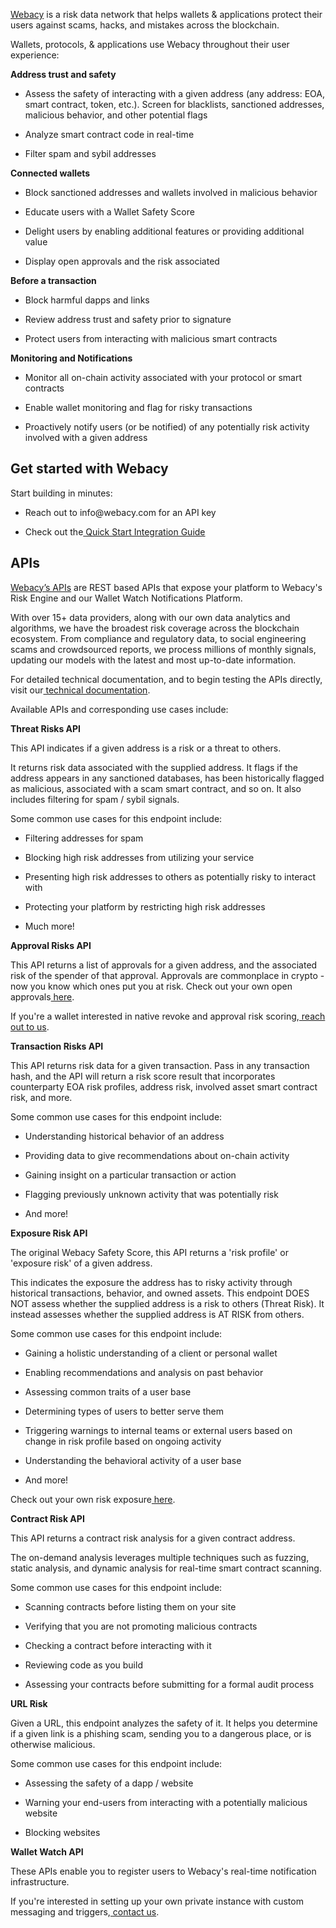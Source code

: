 [Webacy](https://webacy.com/) is a risk data network that helps wallets & applications protect their users against scams, hacks, and mistakes across the blockchain. 

Wallets, protocols, & applications use Webacy throughout their user experience:

**Address trust and safety**

- Assess the safety of interacting with a given address (any address: EOA, smart contract, token, etc.). Screen for blacklists, sanctioned addresses, malicious behavior, and other potential flags

- Analyze smart contract code in real-time

- Filter spam and sybil addresses

**Connected wallets**

- Block sanctioned addresses and wallets involved in malicious behavior

- Educate users with a Wallet Safety Score

- Delight users by enabling additional features or providing additional value

- Display open approvals and the risk associated

**Before a transaction**

- Block harmful dapps and links

- Review address trust and safety prior to signature

- Protect users from interacting with malicious smart contracts

**Monitoring and Notifications**

- Monitor all on-chain activity associated with your protocol or smart contracts

- Enable wallet monitoring and flag for risky transactions

- Proactively notify users (or be notified) of any potentially risk activity involved with a given address


## **Get started with Webacy**

Start building in minutes:

- Reach out to info\@webacy.com for an API key

- Check out the[ Quick Start Integration Guide](https://docs.webacy.com/api-embedded-safety/quick-start-integration-guide)


## **APIs**

[Webacy’s APIs](https://www.webacy.com/safetyscore) are REST based APIs that expose your platform to Webacy's Risk Engine and our Wallet Watch Notifications Platform.

With over 15+ data providers, along with our own data analytics and algorithms, we have the broadest risk coverage across the blockchain ecosystem. From compliance and regulatory data, to social engineering scams and crowdsourced reports, we process millions of monthly signals, updating our models with the latest and most up-to-date information.

For detailed technical documentation, and to begin testing the APIs directly, visit our[ technical documentation](https://webacy.readme.io/reference/webacy-api-overview-pre-release).

Available APIs and corresponding use cases include:

**Threat Risks API**

This API indicates if a given address is a risk or a threat to others.

It returns risk data associated with the supplied address. It flags if the address appears in any sanctioned databases, has been historically flagged as malicious, associated with a scam smart contract, and so on. It also includes filtering for spam / sybil signals.

Some common use cases for this endpoint include:

- Filtering addresses for spam

- Blocking high risk addresses from utilizing your service

- Presenting high risk addresses to others as potentially risky to interact with

- Protecting your platform by restricting high risk addresses

- Much more!

**Approval Risks API**

This API returns a list of approvals for a given address, and the associated risk of the spender of that approval. Approvals are commonplace in crypto - now you know which ones put you at risk. Check out your own open approvals[ here](https://dapp.webacy.com/?mode=approvals).

If you're a wallet interested in native revoke and approval risk scoring,[ reach out to us](https://docs.webacy.com/other/contact-us).

**Transaction Risks API**

This API returns risk data for a given transaction. Pass in any transaction hash, and the API will return a risk score result that incorporates counterparty EOA risk profiles, address risk, involved asset smart contract risk, and more.

Some common use cases for this endpoint include:

- Understanding historical behavior of an address

- Providing data to give recommendations about on-chain activity

- Gaining insight on a particular transaction or action

- Flagging previously unknown activity that was potentially risk

- And more!

**Exposure Risk API**

The original Webacy Safety Score, this API returns a 'risk profile' or 'exposure risk' of a given address.

This indicates the exposure the address has to risky activity through historical transactions, behavior, and owned assets. This endpoint DOES NOT assess whether the supplied address is a risk to others (Threat Risk). It instead assesses whether the supplied address is AT RISK from others.

Some common use cases for this endpoint include:

- Gaining a holistic understanding of a client or personal wallet

- Enabling recommendations and analysis on past behavior

- Assessing common traits of a user base

- Determining types of users to better serve them

- Triggering warnings to internal teams or external users based on change in risk profile based on ongoing activity

- Understanding the behavioral activity of a user base

- And more!

Check out your own risk exposure[ here](https://dapp.webacy.com/risk-score).

**Contract Risk API**

This API returns a contract risk analysis for a given contract address.

The on-demand analysis leverages multiple techniques such as fuzzing, static analysis, and dynamic analysis for real-time smart contract scanning.

Some common use cases for this endpoint include:

- Scanning contracts before listing them on your site

- Verifying that you are not promoting malicious contracts

- Checking a contract before interacting with it

- Reviewing code as you build

- Assessing your contracts before submitting for a formal audit process

**URL Risk**

Given a URL, this endpoint analyzes the safety of it. It helps you determine if a given link is a phishing scam, sending you to a dangerous place, or is otherwise malicious.

Some common use cases for this endpoint include:

- Assessing the safety of a dapp / website

- Warning your end-users from interacting with a potentially malicious website

- Blocking websites

**Wallet Watch API**

These APIs enable you to register users to Webacy's real-time notification infrastructure.

If you're interested in setting up your own private instance with custom messaging and triggers,[ contact us](https://docs.webacy.com/other/contact-us).
